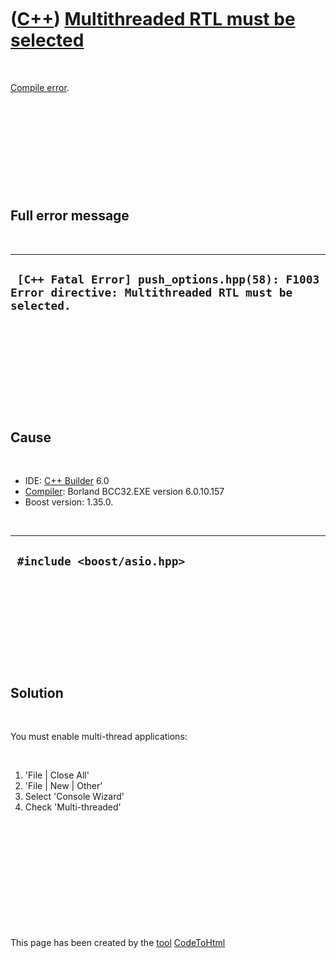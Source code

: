 



 

 

 

 

 

([C++](Cpp.md)) [Multithreaded RTL must be selected](CppCompileErrorMultithreadedRtlMustBeSelected.md)
========================================================================================================

 

[Compile error](CppCompileError.md).

 

 

 

 

 

Full error message
------------------

 

  -------------------------------------------------------------------------------------------------------
  ` [C++ Fatal Error] push_options.hpp(58): F1003 Error directive: Multithreaded RTL must be selected.`
  -------------------------------------------------------------------------------------------------------

 

 

 

 

 

Cause
-----

 

-   IDE: [C++ Builder](CppBuilder.md) 6.0
-   [Compiler](CppCompiler.md): Borland BCC32.EXE version 6.0.10.157
-   Boost version: 1.35.0.

 

  ------------------------------
  ` #include <boost/asio.hpp>`
  ------------------------------

 

 

 

 

 

Solution
--------

 

You must enable multi-thread applications:

 

1.  'File | Close All'
2.  'File | New | Other'
3.  Select 'Console Wizard'
4.  Check 'Multi-threaded'

 

 

 

 

 





 




This page has been created by the [tool](Tools.md)
[CodeToHtml](ToolCodeToHtml.md)
